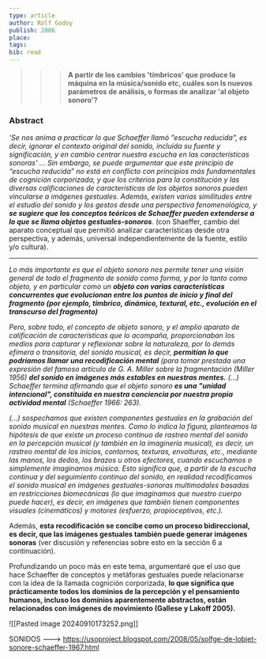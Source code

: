 ```yaml
---
type: article
author: Rolf Godoy
publish: 2006
place: 
tags: 
bib: read
---
```



>>> **A partir de los cambios 'tímbricos' que produce la máquina en la música/sonido etc, cuáles son ls nuevos parámetros de análisis, o formas de analizar 'al objeto sonoro'?**


### Abstract
*'Se nos anima a practicar lo que Schaeffer llamó "escucha reducida", es decir, ignorar el contexto original del sonido, incluida su fuente y significación, y en cambio centrar nuestra escucha en las características sonoras' ... Sin embargo, se puede argumentar que este principio de “escucha reducida” no está en conflicto con principios más fundamentales de cognición corporizada, y que los criterios para la constitución y las diversas calificaciones de características de los objetos sonoros pueden vincularse a imágenes gestuales. Además, existen varias similitudes entre el estudio del sonido y los gestos desde una perspectiva fenomenológica, y **se sugiere que los conceptos teóricos de Schaeffer pueden extenderse a lo que se llama objetos gestuales-sonoros**.* (con Shaeffer, cambio del aparato conceptual que permitió analizar características desde otra perspectiva, y además, universal independientemente de la fuente, estilo y/o cultura).

---

*Lo más importante es que el objeto sonoro nos permite tener una visión general de todo el fragmento de sonido como forma, y ​​por lo tanto como objeto, y en particular como un **objeto con varias características concurrentes que evolucionan entre los puntos de inicio y final del fragmento (por ejemplo, tímbrico, dinámico, textural, etc., evolución en el transcurso del fragmento)***

*Pero, sobre todo, el concepto de objeto sonoro, y el amplio aparato de calificación de características que lo acompaña, proporcionaban los medios para capturar y reflexionar sobre la naturaleza, por lo demás efímera o transitoria, del sonido musical, es decir, **permitían lo que podríamos llamar una recodificación mental** (para tomar prestada una expresión del famoso artículo de G. A. Miller sobre la fragmentación (Miller 1956) **del sonido en imágenes más estables en nuestras mentes.** (...) Schaeffer termina afirmando que el objeto sonoro **es una "unidad intencional", constituida en nuestra conciencia por nuestra propia actividad mental** (Schaeffer 1966: 263).*

*(...) sospechamos que existen componentes gestuales en la grabación del sonido musical en nuestras mentes. Como lo indica la figura, planteamos la hipótesis de que existe un proceso continuo de rastreo mental del sonido en la percepción musical (y también en la imaginería musical), es decir, un rastreo mental de los inicios, contornos, texturas, envolturas, etc., mediante las manos, los dedos, los brazos u otros efectores, cuando escuchamos o simplemente imaginamos música. Esto significa que, a partir de la escucha continua y del seguimiento continuo del sonido, en realidad recodificamos el sonido musical en imágenes gestuales-sonoras multimodales basadas en restricciones biomecánicas (lo que imaginamos que nuestro cuerpo puede hacer), es decir, en imágenes que también tienen componentes visuales (cinemáticos) y motores (esfuerzo, propioceptivos, etc.).*

Además, **esta recodificación se concibe como un proceso bidireccional, es decir, que las imágenes gestuales también puede generar imágenes sonoras** (ver discusión y referencias sobre esto en la sección 6 a continuación).

Profundizando un poco más en este tema, argumentaré que el uso que hace Schaeffer de conceptos y metáforas gestuales puede relacionarse con la idea de la llamada cognición corporizada, **lo que significa que prácticamente todos los dominios de la percepción y el pensamiento humanos, incluso los dominios aparentemente abstractos, están relacionados con imágenes de movimiento (Gallese y Lakoff 2005).**

![[Pasted image 20240910173252.png]]



SONIDOS ---> https://usoproject.blogspot.com/2008/05/solfge-de-lobjet-sonore-schaeffer-1967.html

